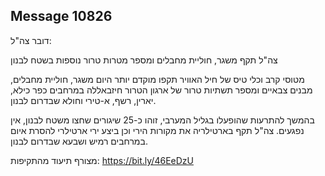 ## Message 10826

דובר צה"ל:

צה"ל תקף משגר, חוליית מחבלים ומספר מטרות טרור נוספות בשטח לבנון

מטוסי קרב וכלי טיס של חיל האוויר תקפו מוקדם יותר היום משגר, חוליית מחבלים, מבנים צבאיים ומספר תשתיות טרור של ארגון הטרור חיזבאללה במרחבים כפר כילא, יארין, רשף, א-טירי וחולא שבדרום לבנון.

בהמשך להתרעות שהופעלו בגליל המערבי, זוהו כ-25 שיגורים שחצו משטח לבנון, אין נפגעים.
צה"ל תקף בארטילריה את מקורות הירי וכן ביצע ירי ארטילרי להסרת איום במרחבים רמיש ושבעא שבדרום לבנון.

מצורף תיעוד מהתקיפות: https://bit.ly/46EeDzU

